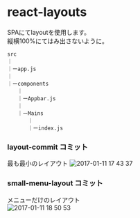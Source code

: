 # react-layouts

SPAにてlayoutを使用します。  
縦横100%にてはみ出さないように。

```
src  
｜  
｜ーapp.js  
｜  
｜ーcomponents  
　　｜  
　　｜ーAppbar.js  
　　｜  
　　｜ーMains  
　　　　｜  
　　　　｜ーindex.js  

```

### layout-commit コミット  
最も最小のレイアウト
![2017-01-11 17 43 37](https://cloud.githubusercontent.com/assets/22278305/21841535/dc336b08-d825-11e6-9495-b98d6d90431c.png)  

### small-menu-layout コミット  
メニューだけのレイアウト  
![2017-01-11 18 50 53](https://cloud.githubusercontent.com/assets/22278305/21843592/edc8d17e-d82e-11e6-86ee-e9091ad4992e.png)

